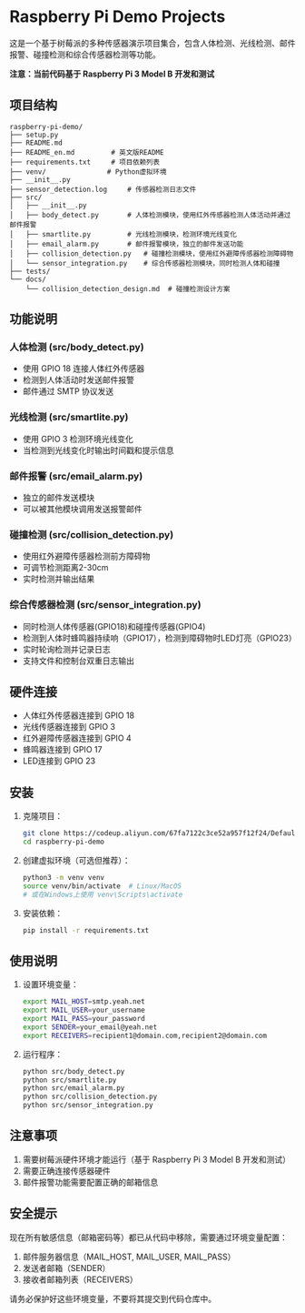 # Raspberry Pi Demo Projects

这是一个基于树莓派的多种传感器演示项目集合，包含人体检测、光线检测、邮件报警、碰撞检测和综合传感器检测等功能。

**注意：当前代码基于 Raspberry Pi 3 Model B 开发和测试**

## 项目结构

```
raspberry-pi-demo/
├── setup.py
├── README.md
├── README_en.md         # 英文版README
├── requirements.txt     # 项目依赖列表
├── venv/               # Python虚拟环境
├── __init__.py
├── sensor_detection.log     # 传感器检测日志文件
├── src/
│   ├── __init__.py
│   ├── body_detect.py       # 人体检测模块，使用红外传感器检测人体活动并通过邮件报警
│   ├── smartlite.py         # 光线检测模块，检测环境光线变化
│   ├── email_alarm.py       # 邮件报警模块，独立的邮件发送功能
│   ├── collision_detection.py   # 碰撞检测模块，使用红外避障传感器检测障碍物
│   └── sensor_integration.py    # 综合传感器检测模块，同时检测人体和碰撞
├── tests/
└── docs/
    └── collision_detection_design.md  # 碰撞检测设计方案
```

## 功能说明

### 人体检测 (src/body_detect.py)
- 使用 GPIO 18 连接人体红外传感器
- 检测到人体活动时发送邮件报警
- 邮件通过 SMTP 协议发送

### 光线检测 (src/smartlite.py)
- 使用 GPIO 3 检测环境光线变化
- 当检测到光线变化时输出时间戳和提示信息

### 邮件报警 (src/email_alarm.py)
- 独立的邮件发送模块
- 可以被其他模块调用发送报警邮件

### 碰撞检测 (src/collision_detection.py)
- 使用红外避障传感器检测前方障碍物
- 可调节检测距离2-30cm
- 实时检测并输出结果

### 综合传感器检测 (src/sensor_integration.py)
- 同时检测人体传感器(GPIO18)和碰撞传感器(GPIO4)
- 检测到人体时蜂鸣器持续响（GPIO17），检测到障碍物时LED灯亮（GPIO23）
- 实时轮询检测并记录日志
- 支持文件和控制台双重日志输出

## 硬件连接

- 人体红外传感器连接到 GPIO 18
- 光线传感器连接到 GPIO 3
- 红外避障传感器连接到 GPIO 4
- 蜂鸣器连接到 GPIO 17
- LED连接到 GPIO 23

## 安装

1. 克隆项目：
   ```bash
   git clone https://codeup.aliyun.com/67fa7122c3ce52a957f12f24/Default/raspberry_demo.git
   cd raspberry-pi-demo
   ```

2. 创建虚拟环境（可选但推荐）：
   ```bash
   python3 -m venv venv
   source venv/bin/activate  # Linux/MacOS
   # 或在Windows上使用 venv\Scripts\activate
   ```

3. 安装依赖：
   ```bash
   pip install -r requirements.txt
   ```

## 使用说明

1. 设置环境变量：
   ```bash
   export MAIL_HOST=smtp.yeah.net
   export MAIL_USER=your_username
   export MAIL_PASS=your_password
   export SENDER=your_email@yeah.net
   export RECEIVERS=recipient1@domain.com,recipient2@domain.com
   ```

2. 运行程序：
   ```bash
   python src/body_detect.py
   python src/smartlite.py
   python src/email_alarm.py
   python src/collision_detection.py
   python src/sensor_integration.py
   ```

## 注意事项

1. 需要树莓派硬件环境才能运行（基于 Raspberry Pi 3 Model B 开发和测试）
2. 需要正确连接传感器硬件
3. 邮件报警功能需要配置正确的邮箱信息

## 安全提示

现在所有敏感信息（邮箱密码等）都已从代码中移除，需要通过环境变量配置：
1. 邮件服务器信息（MAIL_HOST, MAIL_USER, MAIL_PASS）
2. 发送者邮箱（SENDER）
3. 接收者邮箱列表（RECEIVERS）

请务必保护好这些环境变量，不要将其提交到代码仓库中。